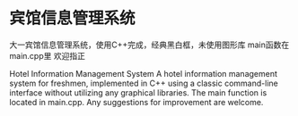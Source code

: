 # 宾馆信息管理系统
大一宾馆信息管理系统，使用C++完成，经典黑白框，未使用图形库
main函数在main.cpp里
欢迎指正

Hotel Information Management System
A hotel information management system for freshmen, implemented in C++ using a classic command-line interface without utilizing any graphical libraries.
The main function is located in main.cpp.
Any suggestions for improvement are welcome.

